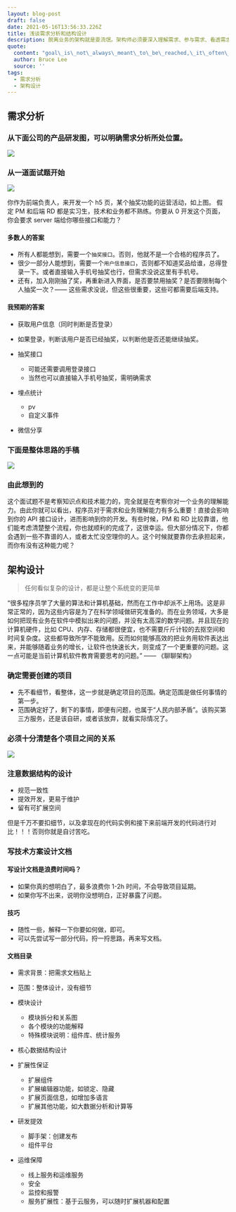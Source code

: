 ```yaml
---
layout: blog-post
draft: false
date: 2021-05-16T13:56:33.226Z
title: 浅谈需求分析和结构设计
description: 脱离业务的架构就是耍流氓。架构师必须要深入理解需求、参与需求、看透需求背后的业务本质。
quote:
  content: "goal\_is\_not\_always\_meant\_to\_be\_reached,\_it\_often\_serves\_simplyas\_something\_to\_aim\_at.\_"
  author: Bruce Lee
  source: ''
tags:
  - 需求分析
  - 架构设计
---
```

## 需求分析

### 从下面公司的产品研发图，可以明确需求分析所处位置。

![](/img/5fdac52308c585a310321600.jpg)

### 从一道面试题开始

![](/img/snipaste_2021-05-16_22-49-28.png)

你作为前端负责人，来开发一个 h5 页，某个抽奖功能的运营活动，如上图。 假定 PM 和后端 RD 都是实习生，技术和业务都不熟练。你要从 0 开发这个页面，你会要求 server 端给你哪些接口和能力？

#### 多数人的答案

* 所有人都能想到，需要一个`抽奖接口`。否则，他就不是一个合格的程序员了。
* 很少一部分人能想到，需要一个`用户信息接口`，否则都不知道奖品给谁，总得登录一下。或者直接输入手机号抽奖也行，但需求没说这里有手机号。
* 还有，加入刚刚抽了奖，再重新进入界面，是否要禁用抽奖？是否要限制每个人抽奖一次？—— 这些需求没说，但这些很重要，这些可都需要后端支持。

#### 我预期的答案

* 获取用户信息（同时判断是否登录）
* 如果登录，判断该用户是否已经抽奖，以判断他是否还能继续抽奖。
* 抽奖接口

  * 可能还需要调用登录接口
  * 当然也可以直接输入手机号抽奖，需明确需求
* 埋点统计

  * pv
  * 自定义事件
* 微信分享

### 下面是整体思路的手稿

![](/img/snipaste_2021-05-16_23-00-50.png)

### 由此想到的

这个面试题不是考察知识点和技术能力的，完全就是在考察你对一个业务的理解能力。由此你就可以看出，程序员对于需求和业务理解能力有多么重要！直接会影响到你的 API 接口设计，进而影响到你的开发。有些时候，PM 和 RD 比较靠谱，他们能考虑清楚整个流程，你也就顺利的完成了，这很幸运。但大部分情况下，你都会遇到一些不靠谱的人，或者太忙没空理你的人。这个时候就要靠你去承担起来，而你有没有这种能力呢？

## 架构设计

> 任何看似复杂的设计，都是让整个系统变的更简单

“很多程序员学了大量的算法和计算机基础，然而在工作中却派不上用场。这是非常正常的，因为这些内容是为了在科学领域做研究准备的。而在业务领域，大多是如何把现有业务在软件中模拟出来的问题，并没有太高深的数学问题。并且现在的计算机硬件，比如 CPU、内存、存储都很便宜，也不需要斤斤计较的去抠空间和时间复杂度。这些都导致所学不能致用。反而如何能够高效的把业务用软件表达出来，并能够随着业务的增长，让软件也快速长大，则变成了一个更重要的问题。这一点可能是当前计算机软件教育需要思考的问题。” —— 《聊聊架构》

### 确定需要创建的项目

* 先不看细节，看整体，这一步就是确定项目的范围。确定范围是做任何事情的第一步。
* 范围确定好了，剩下的事情，即便有问题，也属于“人民内部矛盾”。该购买第三方服务，还是该自研，或者该放弃，就看实际情况了。

### 必须十分清楚各个项目之间的关系

![](/img/snipaste_2021-05-16_23-20-56.png)

### 注意数据结构的设计

* 规范一致性
* 提效开发，更易于维护
* 留有可扩展空间

但是千万不要扣细节，以及拿现在的代码实例和接下来前端开发的代码进行对比！！！否则你就是自讨苦吃。

### 写技术方案设计文档

#### 写设计文档是浪费时间吗？

* 如果你真的想明白了，最多浪费你 1-2h 时间，不会导致项目延期。
* 如果你写不出来，说明你没想明白，正好暴露了问题。

#### 技巧

* 随性一些，解释一下你要如何做，即可。
* 可以先尝试写一部分代码，捋一捋思路，再来写文档。

#### 文档目录

* 需求背景：把需求文档贴上
* 范围：整体设计，没有细节
* 模块设计

  * 模块拆分和关系图
  * 各个模块的功能解释
  * 特殊模块说明：组件库、统计服务

* 核心数据结构设计
* 扩展性保证

  * 扩展组件
  * 扩展编辑器功能，如锁定、隐藏
  * 扩展页面信息，如增加多语言
  * 扩展其他功能，如大数据分析和计算等

* 研发提效

  * 脚手架：创建发布
  * 组件平台

* 运维保障

  * 线上服务和运维服务
  * 安全
  * 监控和报警
  * 服务扩展性：基于云服务，可以随时扩展机器和配置

